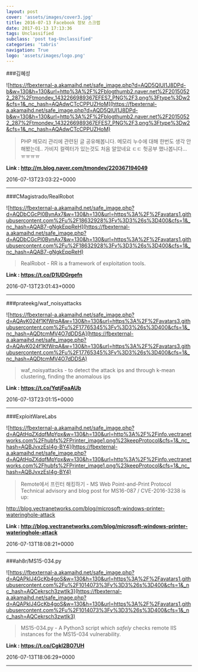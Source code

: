 ```yaml
---
layout: post
cover: 'assets/images/cover3.jpg'
title: 2016-07-13 Facebook 정보 스크랩
date: 2017-01-13 17:13:36
tags: Unclassified
subclass: 'post tag-Unclassified'
categories: 'tabris'
navigation: True
logo: 'assets/images/logo.png'
---
```


###김혜성

![https://fbexternal-a.akamaihd.net/safe_image.php?d=AQD5QlUI1J8DPd-b&w=130&h=130&url=http%3A%2F%2Fblogthumb2.naver.net%2F20150522_287%2Ftmondev_1432266989367EFES7_PNG%2F3.png%3Ftype%3Dw2&cfs=1&_nc_hash=AQAdwCTcCPPUZHoM](https://fbexternal-a.akamaihd.net/safe_image.php?d=AQD5QlUI1J8DPd-b&w=130&h=130&url=http%3A%2F%2Fblogthumb2.naver.net%2F20150522_287%2Ftmondev_1432266989367EFES7_PNG%2F3.png%3Ftype%3Dw2&cfs=1&_nc_hash=AQAdwCTcCPPUZHoM)

>PHP 메모리 관리에 관련된 글 공유해봅니다.
메모리 누수에 대해 한번도 생각 안해봤는데..
가비지 컬렉터가 있는것도 처음 알았네요 ㄷㄷ
헛공부 했나봅니다... ㅠㅠㅠㅠ

**Link : <http://m.blog.naver.com/tmondev/220367194049>**

2016-07-13T23:03:22+0000

---

###CMagistrado/RealRobot

![https://fbexternal-a.akamaihd.net/safe_image.php?d=AQDbCGcPl0BynAx7&w=130&h=130&url=https%3A%2F%2Favatars1.githubusercontent.com%2Fu%2F18632928%3Fv%3D3%26s%3D400&cfs=1&_nc_hash=AQAB7-gNgkEppReH](https://fbexternal-a.akamaihd.net/safe_image.php?d=AQDbCGcPl0BynAx7&w=130&h=130&url=https%3A%2F%2Favatars1.githubusercontent.com%2Fu%2F18632928%3Fv%3D3%26s%3D400&cfs=1&_nc_hash=AQAB7-gNgkEppReH)

>RealRobot - RR is a framework of exploitation tools.

**Link : <https://t.co/D1UDGrgefn>**

2016-07-13T23:01:43+0000

---

###prateekg/waf_noisyattacks

![https://fbexternal-a.akamaihd.net/safe_image.php?d=AQAvK024f1KfWrpA&w=130&h=130&url=https%3A%2F%2Favatars3.githubusercontent.com%2Fu%2F17765345%3Fv%3D3%26s%3D400&cfs=1&_nc_hash=AQDtcmMV4O7dDDSA](https://fbexternal-a.akamaihd.net/safe_image.php?d=AQAvK024f1KfWrpA&w=130&h=130&url=https%3A%2F%2Favatars3.githubusercontent.com%2Fu%2F17765345%3Fv%3D3%26s%3D400&cfs=1&_nc_hash=AQDtcmMV4O7dDDSA)

>waf_noisyattacks - to detect the attack ips and through k-mean clustering, finding the anomalous ips

**Link : <https://t.co/YqtjFoaAUb>**

2016-07-13T23:01:15+0000

---

###ExploitWareLabs

![https://fbexternal-a.akamaihd.net/safe_image.php?d=AQAtHqZXdqfMpYpx&w=130&h=130&url=http%3A%2F%2Finfo.vectranetworks.com%2Fhubfs%2FPrinter_image1.png%23keepProtocol&cfs=1&_nc_hash=AQBJvxzEsI4g-BY4](https://fbexternal-a.akamaihd.net/safe_image.php?d=AQAtHqZXdqfMpYpx&w=130&h=130&url=http%3A%2F%2Finfo.vectranetworks.com%2Fhubfs%2FPrinter_image1.png%23keepProtocol&cfs=1&_nc_hash=AQBJvxzEsI4g-BY4)

>Remote에서 프린터 해킹하기 - MS Web Point-and-Print Protocol
Technical advisory and blog post for MS16-087 / CVE-2016-3238 is up:

http://blog.vectranetworks.com/blog/microsoft-windows-printer-wateringhole-attack

**Link : <http://blog.vectranetworks.com/blog/microsoft-windows-printer-wateringhole-attack>**

2016-07-13T18:08:21+0000

---

###ah8r/MS15-034.py

![https://fbexternal-a.akamaihd.net/safe_image.php?d=AQAPklJ4GcKb4goS&w=130&h=130&url=https%3A%2F%2Favatars1.githubusercontent.com%2Fu%2F1014073%3Fv%3D3%26s%3D400&cfs=1&_nc_hash=AQCekrsch3zwtIk3](https://fbexternal-a.akamaihd.net/safe_image.php?d=AQAPklJ4GcKb4goS&w=130&h=130&url=https%3A%2F%2Favatars1.githubusercontent.com%2Fu%2F1014073%3Fv%3D3%26s%3D400&cfs=1&_nc_hash=AQCekrsch3zwtIk3)

>MS15-034.py - A Python3 script which *safely* checks remote IIS instances for the MS15-034 vulnerability.

**Link : <https://t.co/CgkI2BO7UH>**

2016-07-13T18:06:29+0000

---

